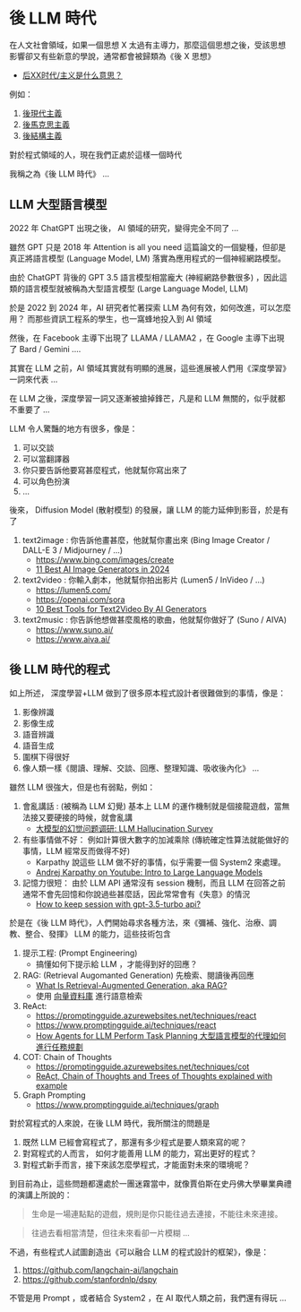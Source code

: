 # 後 LLM 時代

在人文社會領域，如果一個思想 X 太過有主導力，那麼這個思想之後，受該思想影響卻又有些新意的學說，通常都會被歸類為《後 X 思想》

* [后XX时代/主义是什么意思？](https://www.zhihu.com/question/308916137)

例如：

1. [後現代主義](https://zh.wikipedia.org/zh-tw/%E5%90%8E%E7%8E%B0%E4%BB%A3%E4%B8%BB%E4%B9%89)
2. [後馬克思主義](https://wiki.mbalib.com/zh-tw/%E5%90%8E%E9%A9%AC%E5%85%8B%E6%80%9D%E4%B8%BB%E4%B9%89)
3. [後結構主義](https://zh.wikipedia.org/zh-tw/%E5%BE%8C%E7%B5%90%E6%A7%8B%E4%B8%BB%E7%BE%A9)

對於程式領域的人，現在我們正處於這樣一個時代

我稱之為《後 LLM 時代》 ...

## LLM 大型語言模型

2022 年 ChatGPT 出現之後， AI 領域的研究，變得完全不同了 ...

雖然 GPT 只是 2018 年 Attention is all you need 這篇論文的一個變種，但卻是真正將語言模型 (Language Model, LM) 落實為應用程式的一個神經網路模型。

由於 ChatGPT 背後的 GPT 3.5 語言模型相當龐大 (神經網路參數很多) ，因此這類的語言模型就被稱為大型語言模型 (Large Language Model, LLM)

於是 2022 到 2024 年，AI 研究者忙著探索 LLM 為何有效，如何改進，可以怎麼用？ 而那些資訊工程系的學生，也一窩蜂地投入到 AI 領域 

然後，在 Facebook 主導下出現了 LLAMA / LLAMA2 ，在 Google 主導下出現了 Bard / Gemini  ....

其實在 LLM 之前，AI 領域其實就有明顯的進展，這些進展被人們用《深度學習》一詞來代表 ...

在 LLM 之後，深度學習一詞又逐漸被搶掉鋒芒，凡是和 LLM 無關的，似乎就都不重要了 ...

LLM 令人驚豔的地方有很多，像是：

1. 可以交談
2. 可以當翻譯器
3. 你只要告訴他要寫甚麼程式，他就幫你寫出來了
4. 可以角色扮演
5. ...

後來， Diffusion Model (散射模型) 的發展，讓 LLM 的能力延伸到影音，於是有了

1. text2image : 你告訴他畫甚麼，他就幫你畫出來 (Bing Image Creator / DALL-E 3 / Midjourney / ...)
    * https://www.bing.com/images/create
    * [11 Best AI Image Generators in 2024](https://visme.co/blog/best-ai-image-generator/)
2. text2video : 你輸入劇本，他就幫你拍出影片 (Lumen5 / InVideo / ...)
    * https://lumen5.com/
    * https://openai.com/sora
    * [10 Best Tools for Text2Video By AI Generators](https://falahgs.medium.com/10-best-tools-for-text2video-by-ai-generators-47608e223948)
3. text2music : 你告訴他想做甚麼風格的歌曲，他就幫你做好了 (Suno / AIVA)
    * https://www.suno.ai/
    * https://www.aiva.ai/

## 後 LLM 時代的程式

如上所述， 深度學習+LLM 做到了很多原本程式設計者很難做到的事情，像是：

1. 影像辨識
2. 影像生成
3. 語音辨識
4. 語音生成
5. 圍棋下得很好
6. 像人類一樣《閱讀、理解、交談、回應、整理知識、吸收後內化》 ...

雖然 LLM 很強大，但是也有弱點，例如：

1. 會亂講話 :  (被稱為 LLM 幻覺) 基本上 LLM 的運作機制就是個接龍遊戲，當無法接又要硬接的時候，就會亂講
    * [大模型的幻觉问题调研: LLM Hallucination Survey](https://zhuanlan.zhihu.com/p/642648601)
2. 有些事情做不好： 例如計算很大數字的加減乘除 (傳統確定性算法就能做好的事情，LLM 經常反而做得不好)
    * Karpathy 說這些 LLM 做不好的事情，似乎需要一個 System2 來處理。
    * [Andrej Karpathy on Youtube: Intro to Large Language Models](https://www.youtube.com/watch?v=zjkBMFhNj_g)
3. 記憶力很短： 由於 LLM API 通常沒有 session 機制，而且 LLM 在回答之前通常不會先回憶和你說過些甚麼話，因此常常會有《失意》的情況
    * [How to keep session with gpt-3.5-turbo api?](https://community.openai.com/t/how-to-keep-session-with-gpt-3-5-turbo-api/81029/7)

於是在《後 LLM 時代》，人們開始尋求各種方法，來《彌補、強化、治療、調教、整合、發揮》 LLM 的能力，這些技術包含


1. 提示工程: (Prompt Engineering)
    * 搞懂如何下提示給 LLM ，才能得到好的回應？
2. RAG: (Retrieval Augomanted Generation) 先檢索、閱讀後再回應
    * [What Is Retrieval-Augmented Generation, aka RAG?](https://blogs.nvidia.com/blog/what-is-retrieval-augmented-generation/)
    * 使用 [向量資料庫](https://aws.amazon.com/tw/what-is/vector-databases/) 進行語意檢索
3. ReAct: 
    * https://promptingguide.azurewebsites.net/techniques/react
    * https://www.promptingguide.ai/techniques/react
    * [How Agents for LLM Perform Task Planning 大型語言模型的代理如何進行任務規劃](https://hackmd.io/@YungHuiHsu/rkK52BkQp?utm_source=preview-mode&utm_medium=rec)
4. COT: Chain of Thoughts
    * https://promptingguide.azurewebsites.net/techniques/cot
    * [ReAct, Chain of Thoughts and Trees of Thoughts explained with example](https://medium.com/data-science-in-your-pocket/react-chain-of-thoughts-and-trees-of-thoughts-explained-with-example-b9ac88621f2c)
5. Graph Prompting
    * https://www.promptingguide.ai/techniques/graph

對於寫程式的人來說，在後 LLM 時代，我所關注的問題是

1. 既然 LLM 已經會寫程式了，那還有多少程式是要人類來寫的呢？
2. 對寫程式的人而言， 如何才能善用 LLM 的能力，寫出更好的程式？
3. 對程式新手而言，接下來該怎麼學程式，才能面對未來的環境呢？

到目前為止，這些問題都還處於一團迷霧當中，就像賈伯斯在史丹佛大學畢業典禮的演講上所說的：

> 生命是一場連點點的遊戲，規則是你只能往過去連接，不能往未來連接。

> 往過去看相當清楚，但往未來看卻一片模糊 ...

不過，有些程式人試圖創造出《可以融合 LLM 的程式設計的框架》，像是：

1. https://github.com/langchain-ai/langchain
2. https://github.com/stanfordnlp/dspy

不管是用 Prompt ，或者結合 System2 ，在 AI 取代人類之前，我們還有得玩 ...
